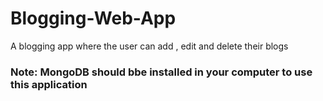# Blogging-Web-App
A blogging app where the user can add , edit and delete their blogs
### Note: MongoDB should bbe installed in your computer to use this application
